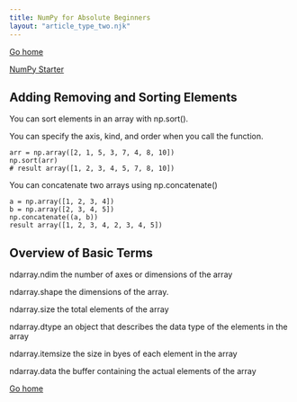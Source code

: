 ```yaml
---
title: NumPy for Absolute Beginners
layout: "article_type_two.njk"
---
```

[Go home](/index.html)

[NumPy Starter](https://numpy.org/doc/stable/user/absolute_beginners.html)

## Adding Removing and Sorting Elements

You can sort elements in an array with np.sort(). 

You can specify the axis, kind, and order when you call the function.

``` 
arr = np.array([2, 1, 5, 3, 7, 4, 8, 10])
np.sort(arr)
# result array([1, 2, 3, 4, 5, 7, 8, 10])
```

You can concatenate two arrays using np.concatenate()
``` 
a = np.array([1, 2, 3, 4])
b = np.array([2, 3, 4, 5])
np.concatenate((a, b))
result array([1, 2, 3, 4, 2, 3, 4, 5])
```

## Overview of Basic Terms
ndarray.ndim
    the number of axes or dimensions of the array

ndarray.shape
    the dimensions of the array.

ndarray.size
    the total elements of the array

ndarray.dtype
    an object that describes the data type of the elements in the array

ndarray.itemsize
    the size in byes of each element in the array

ndarray.data
    the buffer containing the actual elements of the array


[Go home](/index.html)